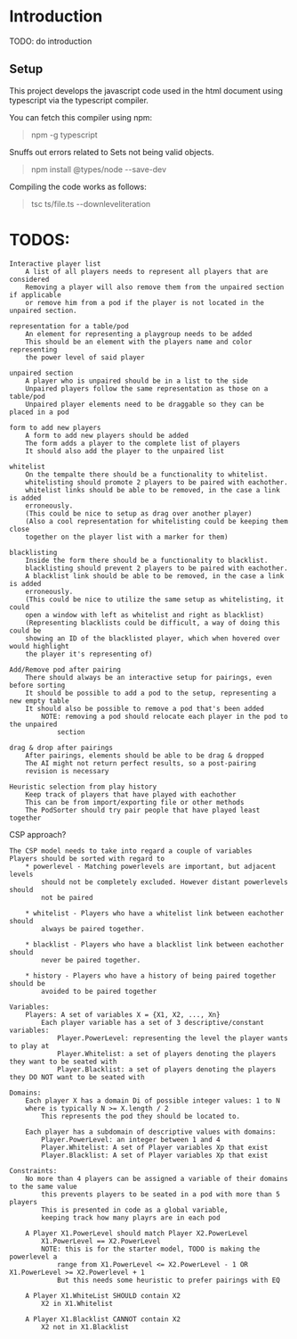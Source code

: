# Introduction
TODO: do introduction

## Setup
This project develops the javascript code used in the html document using typescript via the typescript compiler.

You can fetch this compiler using npm:
> npm -g typescript

Snuffs out errors related to Sets not being valid objects.
> npm install @types/node --save-dev

Compiling the code works as follows:
> tsc ts/file.ts --downleveliteration

# TODOS:

    Interactive player list
        A list of all players needs to represent all players that are considered
        Removing a player will also remove them from the unpaired section if applicable
        or remove him from a pod if the player is not located in the unpaired section.

    representation for a table/pod
        An element for representing a playgroup needs to be added
        This should be an element with the players name and color representing
        the power level of said player

    unpaired section
        A player who is unpaired should be in a list to the side
        Unpaired players follow the same representation as those on a table/pod
        Unpaired player elements need to be draggable so they can be placed in a pod

    form to add new players
        A form to add new players should be added
        The form adds a player to the complete list of players
        It should also add the player to the unpaired list

    whitelist
        On the tempalte there should be a functionality to whitelist.
        whitelisting should promote 2 players to be paired with eachother.
        whitelist links should be able to be removed, in the case a link is added
        erroneously.
        (This could be nice to setup as drag over another player)
        (Also a cool representation for whitelisting could be keeping them close
        together on the player list with a marker for them)

    blacklisting
        Inside the form there should be a functionality to blacklist.
        blacklisting should prevent 2 players to be paired with eachother.
        A blacklist link should be able to be removed, in the case a link is added
        erroneously.
        (This could be nice to utilize the same setup as whitelisting, it could
        open a window with left as whitelist and right as blacklist)
        (Representing blacklists could be difficult, a way of doing this could be
        showing an ID of the blacklisted player, which when hovered over would highlight
        the player it's representing of)
        
    Add/Remove pod after pairing
        There should always be an interactive setup for pairings, even before sorting
        It should be possible to add a pod to the setup, representing a new empty table
        It should also be possible to remove a pod that's been added
            NOTE: removing a pod should relocate each player in the pod to the unpaired
                section

    drag & drop after pairings
        After pairings, elements should be able to be drag & dropped
        The AI might not return perfect results, so a post-pairing
        revision is necessary

    Heuristic selection from play history
        Keep track of players that have played with eachother
        This can be from import/exporting file or other methods
        The PodSorter should try pair people that have played least together 

CSP approach?

    The CSP model needs to take into regard a couple of variables
    Players should be sorted with regard to
        * powerlevel - Matching powerlevels are important, but adjacent levels
            should not be completely excluded. However distant powerlevels should
            not be paired
        
        * whitelist - Players who have a whitelist link between eachother should
            always be paired together.
        
        * blacklist - Players who have a blacklist link between eachother should
            never be paired together.

        * history - Players who have a history of being paired together should be
            avoided to be paired together

    Variables:
        Players: A set of variables X = {X1, X2, ..., Xn}
            Each player variable has a set of 3 descriptive/constant variables:
                Player.PowerLevel: representing the level the player wants to play at
                Player.Whitelist: a set of players denoting the players they want to be seated with
                Player.Blacklist: a set of players denoting the players they DO NOT want to be seated with

    Domains:
        Each player X has a domain Di of possible integer values: 1 to N
        where is typically N >= X.length / 2
            This represents the pod they should be located to.
        
        Each player has a subdomain of descriptive values with domains:
            Player.PowerLevel: an integer between 1 and 4
            Player.Whitelist: A set of Player variables Xp that exist
            Player.Blacklist: A set of Player variables Xp that exist

    Constraints:
        No more than 4 players can be assigned a variable of their domains to the same value
            this prevents players to be seated in a pod with more than 5 players
            This is presented in code as a global variable,
            keeping track how many playrs are in each pod

        A Player X1.PowerLevel should match Player X2.PowerLevel
            X1.PowerLevel == X2.PowerLevel
            NOTE: this is for the starter model, TODO is making the powerlevel a
                range from X1.PowerLevel <= X2.PowerLevel - 1 OR X1.PowerLevel >= X2.Powerlevel + 1
                But this needs some heuristic to prefer pairings with EQ

        A Player X1.WhiteList SHOULD contain X2
            X2 in X1.Whitelist
        
        A Player X1.Blacklist CANNOT contain X2
            X2 not in X1.Blacklist
